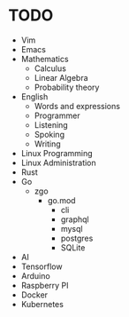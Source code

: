# TODO

* Vim
* Emacs
* Mathematics
  * Calculus
  * Linear Algebra
  * Probability theory
* English
  * Words and expressions
  * Programmer
  * Listening
  * Spoking
  * Writing
* Linux Programming
* Linux Administration
* Rust
* Go
  * zgo
    * go.mod
      * cli
      * graphql
      * mysql
      * postgres
      * SQLite
* AI
* Tensorflow
* Arduino
* Raspberry PI
* Docker
* Kubernetes
  